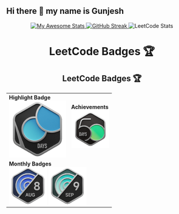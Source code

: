 ## Hi there 👋 my name is Gunjesh

<div align="center">

  <!-- GitHub Stats -->
  <a href="https://git.io/awesome-stats-card">
    <img src="https://awesome-github-stats.azurewebsites.net/user-stats/gunjesh843?cardType=github&theme=github-dark&preferLogin=false&Background=00000000&Border=00000000" alt="My Awesome Stats" />
  </a>

  <!-- GitHub Streak -->
  <a href="https://git.io/streak-stats">
    <img src="https://github-readme-streak-stats.herokuapp.com?user=gunjesh843&theme=transparent&hide_border=true" alt="GitHub Streak" />
  </a>

  <!-- LeetCode Stats -->
  <img src="https://leetcard.jacoblin.cool/gunjesh843?theme=transparent&font=Chakra%20Petch&ext=heatmap" alt="LeetCode Stats" />

  # LeetCode Badges 🏆

  ## LeetCode Badges 🏆

<table>
    <tr>
        <td>
            <strong>Highlight Badge</strong><br>
            <img src="2024-100.gif" width="150" alt="Highlight Badge" />
        </td>
        <td>
            <strong>Achievements</strong><br>
            <img src="2024-50.gif" width="100" alt="Achievement Badge 1" /><br>
            <!-- Add more achievement badges as needed -->
        </td>
    </tr>
    <tr>
        <td colspan="2">
            <strong>Monthly Badges</strong><br>
            <img src="2024-08.gif" width="100" alt="Monthly Badge 1" />
            <img src="2024-09.gif" width="100" alt="Monthly Badge 2" /><br>
            <!-- Add more monthly badges as needed -->
        </td>
    </tr>
</table>


</div>
